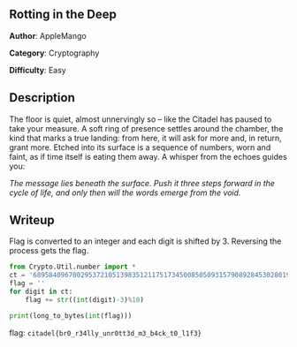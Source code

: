 ## Rotting in the Deep

**Author**: AppleMango

**Category**: Cryptography

**Difficulty**: Easy

## Description
The floor is quiet, almost unnervingly so – like the Citadel has paused to take your measure. A soft ring of presence settles around the chamber, the kind that marks a true landing: from here, it will ask for more and, in return, grant more. Etched into its surface is a sequence of numbers, worn and faint, as if time itself is eating them away.
A whisper from the echoes guides you: 

*The message lies beneath the surface. Push it three steps forward in the cycle of life, and only then will the words emerge from the void.*


## Writeup

Flag is converted to an integer and each digit is shifted by 3. Reversing the process gets the flag.

```python
from Crypto.Util.number import *
ct = '6895840967002953721051398351211751734500850509315790892845302801984496338433523326225010635779036738800318'
flag = ''
for digit in ct:
    flag += str((int(digit)-3)%10)

print(long_to_bytes(int(flag)))
```

flag: `citadel{br0_r34lly_unr0tt3d_m3_b4ck_t0_l1f3}`

